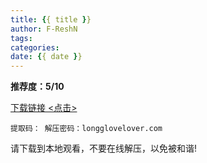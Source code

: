 ```yaml
---
title: {{ title }}
author: F-ReshN
tags:
categories:
date: {{ date }}
---
```


<!-- more -->

**推荐度：5/10**

[下载链接 <点击>]()

`
提取码：
解压密码：longglovelover.com
`

请下载到本地观看，不要在线解压，以免被和谐!